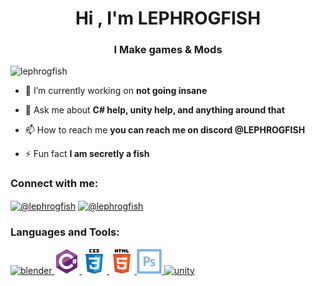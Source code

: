 <h1 align="center">Hi , I'm LEPHROGFISH</h1>
<h3 align="center">I Make games & Mods</h3>

<p align="left"> <img src="https://komarev.com/ghpvc/?username=lephrogfish&label=Profile%20views&color=0e75b6&style=flat" alt="lephrogfish" /> </p>

- 🔭 I’m currently working on **not going insane**

- 💬 Ask me about **C# help, unity help, and anything around that**

- 📫 How to reach me **you can reach me on discord @LEPHROGFISH**

- ⚡ Fun fact **I am secretly a fish**

<h3 align="left">Connect with me:</h3>
<p align="left">
<a href="https://www.youtube.com/c/@lephrogfish" target="blank"><img align="center" src="https://raw.githubusercontent.com/rahuldkjain/github-profile-readme-generator/master/src/images/icons/Social/youtube.svg" alt="@lephrogfish" height="30" width="40" /></a>
<a href="https://discord.gg/@lephrogfish" target="blank"><img align="center" src="https://raw.githubusercontent.com/rahuldkjain/github-profile-readme-generator/master/src/images/icons/Social/discord.svg" alt="@lephrogfish" height="30" width="40" /></a>
</p>

<h3 align="left">Languages and Tools:</h3>
<p align="left"> <a href="https://www.blender.org/" target="_blank" rel="noreferrer"> <img src="https://download.blender.org/branding/community/blender_community_badge_white.svg" alt="blender" width="40" height="40"/> </a> <a href="https://www.w3schools.com/cs/" target="_blank" rel="noreferrer"> <img src="https://raw.githubusercontent.com/devicons/devicon/master/icons/csharp/csharp-original.svg" alt="csharp" width="40" height="40"/> </a> <a href="https://www.w3schools.com/css/" target="_blank" rel="noreferrer"> <img src="https://raw.githubusercontent.com/devicons/devicon/master/icons/css3/css3-original-wordmark.svg" alt="css3" width="40" height="40"/> </a> <a href="https://www.w3.org/html/" target="_blank" rel="noreferrer"> <img src="https://raw.githubusercontent.com/devicons/devicon/master/icons/html5/html5-original-wordmark.svg" alt="html5" width="40" height="40"/> </a> <a href="https://www.photoshop.com/en" target="_blank" rel="noreferrer"> <img src="https://raw.githubusercontent.com/devicons/devicon/master/icons/photoshop/photoshop-line.svg" alt="photoshop" width="40" height="40"/> </a> <a href="https://unity.com/" target="_blank" rel="noreferrer"> <img src="https://www.vectorlogo.zone/logos/unity3d/unity3d-icon.svg" alt="unity" width="40" height="40"/> </a> </p>
